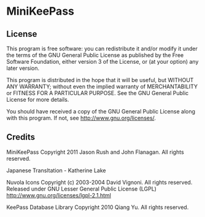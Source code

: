 MiniKeePass
===========

License
-------

This program is free software: you can redistribute it and/or modify
it under the terms of the GNU General Public License as published by
the Free Software Foundation, either version 3 of the License, or
(at your option) any later version.

This program is distributed in the hope that it will be useful,
but WITHOUT ANY WARRANTY; without even the implied warranty of
MERCHANTABILITY or FITNESS FOR A PARTICULAR PURPOSE.  See the
GNU General Public License for more details.

You should have received a copy of the GNU General Public License
along with this program.  If not, see <http://www.gnu.org/licenses/>.

Credits
-------
MiniKeePass
Copyright 2011 Jason Rush and John Flanagan. All rights reserved.

Japanese Transltation - Katherine Lake

Nuvola Icons
Copyright (c)  2003-2004  David Vignoni. All rights reserved.
Released under GNU Lesser General Public License (LGPL)
http://www.gnu.org/licenses/lgpl-2.1.html

KeePass Database Library
Copyright 2010 Qiang Yu. All rights reserved.
